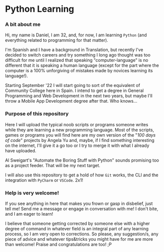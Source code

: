 # Python Learning # 
### A bit about me
Hi, my name is Daniel, I am 32, and, for now, I am learning `Python` (and everything related to programming for 
that matter). 

I'm Spanish and I have a background in Translation, but recently I've decided to switch careers and try 
something I long ago thought was too difficult for me until I realized that speaking "computer-language" is no 
different that it is speaking a human language (except for the part where the computer is a 100% unforgiving of mistakes 
made by novices learning its language!).

Starting September '22 I will start going to sort of the equivalent of Community College here in Spain. I intend to 
get a degree in General Programming and Web Development in the next two years, but maybe I'll throw a Mobile App 
Development degree after that. Who knows...

### Purpose of this repository

Here I will upload the typical noob scripts or programs someone writes while they are learning a new programming 
language. Most of the scripts, games or programs you will find here are my own version of the "*100 days of code*" 
projects by Angela Yu and, maybe, if I find something interesting on the internet, I'll give it a go too or I try
to merge it with what I already have uploaded. 

Al Sweigart's "Automate the Boring Stuff with Python" sounds promising too as a project feeder. That will be my next
target.

I will also use this repository to get a hold of how `Git` works, the CLI and the integration with `PyCharm` or `VSCode`. 2x1! 

### Help is very welcome!

If you see anything in here that makes you frown or gasp in disbelief, just tell me! Send me a message or engage in 
conversation with me! I don't bite, and I am eager to learn!

I believe that someone getting corrected by someone else with a higher degree of command in whatever field is an 
integral part of any learning process, so I am very open to corrections. So please, any suggestion/s, any piece of 
advice and whatever tips&tricks you might have for me are more than welcome! Praise and congratulations are too! ;P
